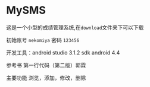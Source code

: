 # MySMS
这是一个小型的成绩管理系统,在``download``文件夹下可以下载

初始账号 ``nekomiya`` 密码 ``123456``

开发工具：android studio 3.1.2 sdk android 4.4

参考书 第一行代码（第二版）郭霖

主要功能 浏览，添加，修改，删除
